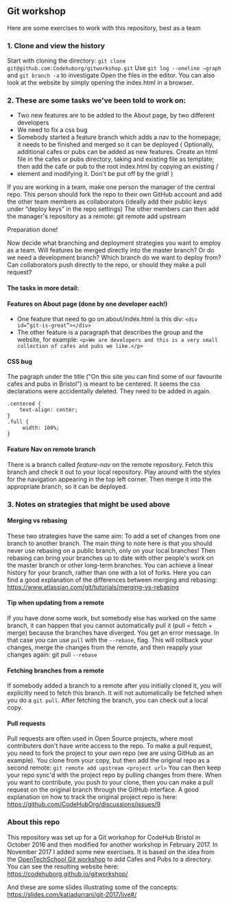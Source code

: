 

## Git workshop 

Here are some exercises to work with this repository, best as a team

### 1. Clone and view the history
Start with cloning the directory: `git clone git@github.com:Codehuborg/gitworkshop.git`
Use `git log --oneline –graph` and `git branch -a` to investigate
Open the files in the editor. You can also look at the website by simply opening the index.html in a browser.  

### 2. These are some tasks we've been told to work on:
- Two new features are to be added to the About page, by two different developers
- We need to fix a css bug
- Somebody started a feature branch which adds a nav to the homepage; it needs to be finished and merged so it can be deployed
( Optionally, additional cafes or pubs can be added as new features. Create an html file in the cafes or pubs directory, taking and existing file as template; then add the cafe or pub to the root index.html by copying an existing /<li/> element and modifying it. Don't be put off by the grid! )

If you are working in a team, make one person the manager of the central repo. This person should fork the repo to their own GitHub account and add the other team members as collaborators (ideally add their public keys under “deploy keys” in the repo settings)
The other members can then add the manager's repository as a remote:
git remote add upstream <github repo url>

Preparation done!

Now decide what branching and deployment strategies you want to employ as a team. Will features be merged directly into the master branch? Or do we need a development branch? Which branch do we want to deploy from? Can collaborators push directly to the repo, or should they make a pull request?

#### The tasks in more detail:

#### Features on About page (done by one developer each!)
- One feature that need to go on about/index.html is this div:
    ```<div id=”git-is-great”></div>```
- The other feature is a paragraph that describes the group and the website, for example:
    ```<p>We are developers and this is a very small collection of cafes and pubs we like.</p>```

#### CSS bug
The pagraph under the title ("On this site you can find some of our favourite cafes and pubs in Bristol") is meant to be centered. It seems the css declarations were accidentally deleted. They need to be added in again.
```
.centered {
    text-align: center;
}
.full {
     width: 100%;
}
```

#### Feature Nav on remote branch
There is a branch called *feature-nav* on the remote repository. Fetch this branch and check it out to your local repository. Play around with the styles for the navigation appearing in the top left corner. Then merge it into the appropriate branch, so it can be deployed. 


### 3. Notes on strategies that might be used above 

#### Merging vs rebasing
These two strategies have the same aim: To add a set of changes from one branch to another branch. The main thing to note here is that you should never use rebasing on a public branch, only on your local branches! Then rebasing can bring your branches up to date with other people's work on the master branch or other long-term branches. You can achieve a linear history for your branch, rather than one with a lot of forks. Here you can find a good explanation of the differences between merging and rebasing:
https://www.atlassian.com/git/tutorials/merging-vs-rebasing

#### Tip when updating from a remote
If you have done some work, but somebody else has worked on the same branch, it can happen that you cannot automatically pull it (pull = fetch + merge) because the branches have diverged. You get an error message. In that case you can use `pull` with the `--rebase`, flag. This will rollback your changes, merge the changes from the remote, and then reapply your changes again:
git pull `--rebase`

#### Fetching branches from a remote
If somebody added a branch to a remote after you initially cloned it, you will explicitly need to fetch this branch. It will not automatically be fetched when you do a `git pull`. After fetching the branch, you can check out a local copy.

#### Pull requests
Pull requests are often used in Open Source projects, where most contributers don't have write access to the repo. To make a pull request, you need to fork the project to your own repo (we are using GitHub as an example). You clone from your copy, but then add the original repo as a second remote: 
`git remote add upstream <project url>`
You can then keep your repo sync'd with the project repo by pulling changes from there. When you want to contribute, you push to your clone, then you can make a pull request on the original branch through the GitHub interface. 
A good explanation on how to track the original project repo is here: https://github.com/CodeHubOrg/discussions/issues/9


### About this repo

This repository was set up for a Git workshop for CodeHub Bristol in October 2016 and then modified for another workshop in February 2017. In November 2017 I added some new exercises. It is based on the idea from the [OpenTechSchool Git workshop](http://opentechschool.github.io/social-coding/) to add Cafes and Pubs to a directory. You can see the resulting website here: https://codehuborg.github.io/gitworkshop/

And these are some slides illustrating some of the concepts: https://slides.com/katjadurrani/git-2017/live#/
